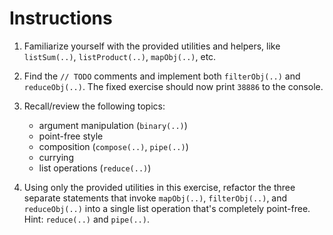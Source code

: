# Instructions

1. Familiarize yourself with the provided utilities and helpers, like `listSum(..)`, `listProduct(..)`, `mapObj(..)`, etc.

2. Find the `// TODO` comments and implement both `filterObj(..)` and `reduceObj(..)`. The fixed exercise should now print `38886` to the console.

3. Recall/review the following topics:

   - argument manipulation (`binary(..)`)
   - point-free style
   - composition (`compose(..)`, `pipe(..)`)
   - currying
   - list operations (`reduce(..)`)

4. Using only the provided utilities in this exercise, refactor the three separate statements that invoke `mapObj(..)`, `filterObj(..)`, and `reduceObj(..)` into a single list operation that's completely point-free. Hint: `reduce(..)` and `pipe(..)`.
